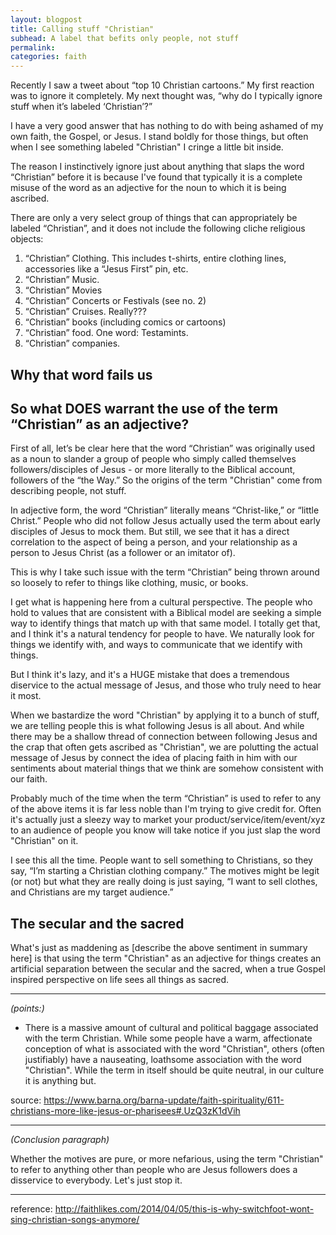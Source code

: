 ```yaml
---
layout: blogpost
title: Calling stuff "Christian"
subhead: A label that befits only people, not stuff
permalink:
categories: faith
---
```


Recently I saw a tweet about “top 10 Christian cartoons.” My first reaction was to ignore it completely. My next thought was, “why do I typically ignore stuff when it’s labeled ‘Christian’?”

I have a very good answer that has nothing to do with being ashamed of my own faith, the Gospel, or Jesus. I stand boldly for those things, but often when I see something labeled "Christian" I cringe a little bit inside.

The reason I instinctively ignore just about anything that slaps the word “Christian” before it is because I've found that typically it is a complete misuse of the word as an adjective for the noun to which it is being ascribed.

There are only a very select group of things that can appropriately be labeled “Christian”, and it does not include the following cliche religious objects:

1. “Christian” Clothing. This includes t-shirts, entire clothing lines, accessories like a “Jesus First” pin, etc.
2. “Christian” Music.
3. “Christian” Movies
4. “Christian” Concerts or Festivals (see no. 2)
5. “Christian” Cruises. Really???
6. “Christian” books (including comics or cartoons)
7. “Christian” food. One word: Testamints.
8. “Christian” companies.

## Why that word fails us

## So what DOES warrant the use of the term “Christian” as an adjective?

First of all, let’s be clear here that the word “Christian” was originally used as a noun to slander a group of people who simply called themselves followers/disciples of Jesus - or more literally to the Biblical account, followers of the “the Way.” So the origins of the term "Christian" come from describing people, not stuff.

In adjective form, the word “Christian” literally means “Christ-like,” or “little Christ.” People who did not follow Jesus actually used the term about early disciples of Jesus to mock them. But still, we see that it has a direct correlation to the aspect of being a person, and your relationship as a person to Jesus Christ (as a follower or an imitator of).

This is why I take such issue with the term “Christian” being thrown around so loosely to refer to things like clothing, music, or books.

I get what is happening here from a cultural perspective. The people who hold to values that are consistent with a Biblical model are seeking a simple way to identify things that match up with that same model. I totally get that, and I think it's a natural tendency for people to have. We naturally look for things we identify with, and ways to communicate that we identify with things.

But I think it's lazy, and it's a HUGE mistake that does a tremendous diservice to the actual message of Jesus, and those who truly need to hear it most.

When we bastardize the word "Christian" by applying it to a bunch of stuff, we are telling people this is what following Jesus is all about. And while there may be a shallow thread of connection between following Jesus and the crap that often gets ascribed as "Christian", we are polutting the actual message of Jesus by connect the idea of placing faith in him with our sentiments about material things that we think are somehow consistent with our faith.

Probably much of the time when the term “Christian” is used to refer to any of the above items it is far less noble than I'm trying to give credit for. Often it's actually just a sleezy way to market your product/service/item/event/xyz to an audience of people you know will take notice if you just slap the word "Christian" on it.

I see this all the time. People want to sell something to Christians, so they say, “I’m starting a Christian clothing company.” The motives might be legit (or not) but what they are really doing is just saying, “I want to sell clothes, and Christians are my target audience.”

## The secular and the sacred

What's just as maddening as [describe the above sentiment in summary here] is that using the term "Christian" as an adjective for things creates an artificial separation between the secular and the sacred, when a true Gospel inspired perspective on life sees all things as sacred.

----
*(points:)*

- There is a massive amount of cultural and political baggage associated with the term Christian. While some people have a warm, affectionate conception of what is associated with the word "Christian", others (often justifiably) have a nauseating, loathsome association with the word "Christian". While the term in itself should be quite neutral, in our culture it is anything but.

source: https://www.barna.org/barna-update/faith-spirituality/611-christians-more-like-jesus-or-pharisees#.UzQ3zK1dVih

-----
*(Conclusion paragraph)*

Whether the motives are pure, or more nefarious, using the term "Christian" to refer to anything other than people who are Jesus followers does a disservice to everybody. Let's just stop it.

---
reference:
http://faithlikes.com/2014/04/05/this-is-why-switchfoot-wont-sing-christian-songs-anymore/
